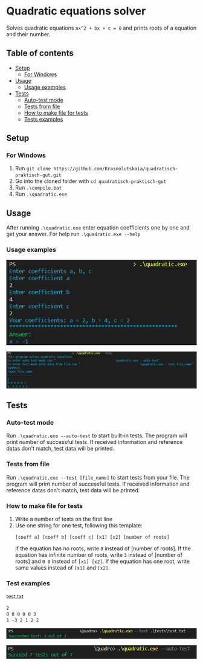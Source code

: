 # Quadratic equations solver

Solves quadratic equations `ax^2 + bx + с = 0` and prints roots of a equation and their number.

## Table of contents

- [Setup](#setup)
    - [For Windows](#for-windows)
- [Usage](#usage)
    - [Usage examples](#usage-example)
- [Tests](#tests)
    - [Auto-test mode](#auto-test-mode)
    - [Tests from file](#tests-from-file)
    - [How to make file for tests](#how-to-make-file-for-tests)
    - [Tests examples](#example)
  
## Setup

### For Windows

1. Run `git clone https://github.com/Krasnolutskaia/quadratisch-praktisch-gut.git`
2. Go into the cloned folder with `cd quadratisch-praktisch-gut`
3. Run `.\compile.bat`
4. Run `.\quadratic.exe`

## Usage

After running `.\quadratic.exe` enter equation coefficients one by one and get your answer.
For help run `.\quadratic.exe --help`

### Usage examples

![Usage example](screenshots/usage_ex.PNG)

![Help example](screenshots/help_ex.PNG)

## Tests

### Auto-test mode

Run `.\quadratic.exe --auto-test` to start built-in tests. The program will print number of successful tests. If received information and reference datas don't match, test data will be printed.

### Tests from file

Run `.\quadratic.exe --test [file_name]` to start tests from your file. The program will print number of successful tests. If received information and reference datas don't match, test data will be printed.

### How to make file for tests 

1. Write a number of tests on the first line
2. Use one string for one test, following this template:
   ```
   [coeff a] [coeff b] [coeff c] [x1] [x2] [number of roots]
   ```
   If the equation has no roots, write `0` instead of [number of roots]. If the equation has infinite number of roots, write `3` instead of [number of roots] and `0 0` instead of `[x1] [x2]`.
   If the equation has one root, write same values instead of `[x1]` and `[x2]`.
   
### Test examples

test.txt
```
2
0 0 0 0 0 3
1 -3 2 1 2 2
```
![Tests from file example](screenshots/tests_from_file_ex.PNG)

![Auto tests example](screenshots/auto_tests_ex.PNG)

